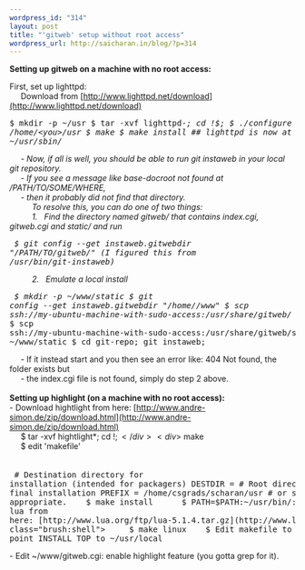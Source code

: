 ```yaml
--- 
wordpress_id: "314"
layout: post
title: "'gitweb' setup without root access"
wordpress_url: http://saicharan.in/blog/?p=314
---
```

**Setting up gitweb on a machine with no root access:**<div>First, set up lighttpd:</div><div>     Download from [http://www.lighttpd.net/download](http://www.lighttpd.net/download)</div><pre class="brush:shell">  $ mkdir -p ~/usr  $ tar -xvf lighttpd-*; cd !$;  $ ./configure --prefix /home/&lt;you&gt;/usr  $ make  $ make install ## lighttpd is now at ~/usr/sbin/</pre><div>     - Now, if all is well, you should be able to run git instaweb in your local git repository.</div><div>     - If you see a message like base-docroot not found at /PATH/TO/SOME/WHERE,</div><div>     - then it probably did not find that directory.</div><div>          To resolve this, you can do one of two things:</div><div>          1.   Find the directory named gitweb/ that contains index.cgi, gitweb.cgi and static/ and run</div><pre class="brush:shell">  $ git config --get instaweb.gitwebdir "/PATH/TO/gitweb/" (I figured this from /usr/bin/git-instaweb)</pre><div>          2.   Emulate a local install</div><pre class="brush:shell">  $ mkdir -p ~/www/static  $ git config --get instaweb.gitwebdir "/home//www"  $ scp ssh://my-ubuntu-machine-with-sudo-access:/usr/share/gitweb/* ~/www/  $ scp ssh://my-ubuntu-machine-with-sudo-access:/usr/share/gitweb/static/* ~/www/static  $ cd git-repo; git instaweb;</pre><div>     - If it instead start and you then see an error like: 404 Not found, the folder exists but</div><div>     - the index.cgi file is not found, simply do step 2 above.</div>&nbsp;<div>**Setting up highlight (on a machine with no root access):**</div><div>- Download hightlight from here: [http://www.andre-simon.de/zip/download.html](http://www.andre-simon.de/zip/download.html)</div><div>     $ tar -xvf hightlight*; cd !$;</div><div>     $ make</div><div>     $ edit 'makefile'<span class="Apple-style-span" style="font-family: Consolas, Monaco, monospace; font-size: 12px; line-height: 18px; white-space: pre;">    </span></div><pre class="brush:shell">       # Destination directory for installation (intended for packagers)       DESTDIR =       # Root directory for final installation       PREFIX = /home/csgrads/scharan/usr # or something appropriate.       $ make install       $ PATH=$PATH:~/usr/bin/:</pre><div>- Download lua from here: [http://www.lua.org/ftp/lua-5.1.4.tar.gz](http://www.lua.org/ftp/lua-5.1.4.tar.gz)</div><pre class="brush:shell">     $ make linux     $ Edit makefile to point INSTALL_TOP to ~/usr/local</pre><div>- Edit ~/www/gitweb.cgi: enable highlight feature (you gotta grep for it).</div>
